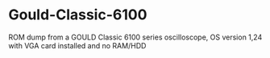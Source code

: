 # Gould-Classic-6100
ROM dump from a GOULD Classic 6100 series oscilloscope,
OS version 1,24 with VGA card installed and no RAM/HDD
